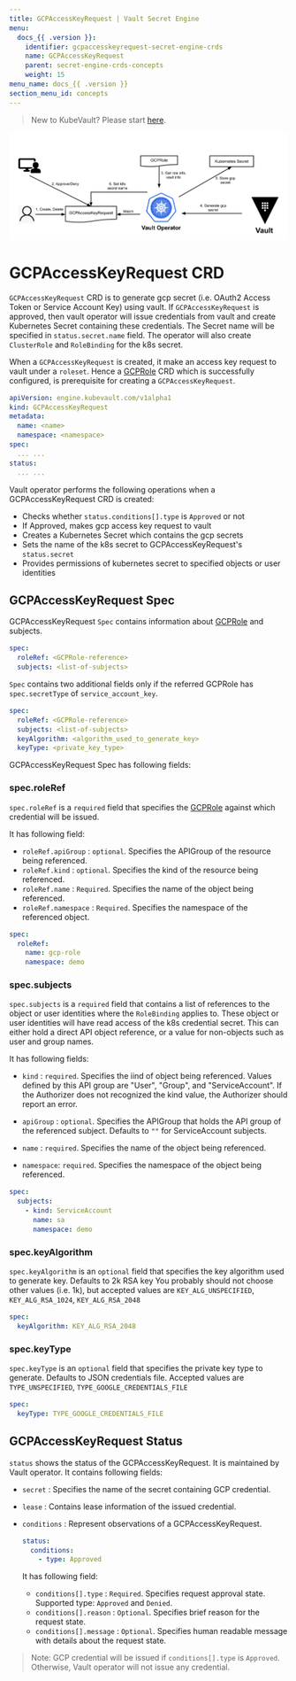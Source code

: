 ```yaml
---
title: GCPAccessKeyRequest | Vault Secret Engine
menu:
  docs_{{ .version }}:
    identifier: gcpaccesskeyrequest-secret-engine-crds
    name: GCPAccessKeyRequest
    parent: secret-engine-crds-concepts
    weight: 15
menu_name: docs_{{ .version }}
section_menu_id: concepts
---
```


> New to KubeVault? Please start [here](/docs/concepts/README.md).

![GCPAccessKeyRequest CRD](/docs/images/concepts/gcp_accesskey_request.svg)

# GCPAccessKeyRequest CRD

`GCPAccessKeyRequest` CRD is to generate gcp secret (i.e. OAuth2 Access Token or Service Account Key)
using vault. If `GCPAccessKeyRequest` is approved, then vault operator will issue credentials from vault
and create Kubernetes Secret containing these credentials. The Secret name will be specified in `status.secret.name` field.
The operator will also create `ClusterRole` and `RoleBinding` for the k8s secret. 

When a `GCPAccessKeyRequest` is created, it make an  access key request to vault under a `roleset`.
Hence a [GCPRole](/docs/concepts/secret-engine-crds/gcp-secret-engine/gcprole.md) CRD which is successfully configured,
is prerequisite for creating a `GCPAccessKeyRequest`.

```yaml
apiVersion: engine.kubevault.com/v1alpha1
kind: GCPAccessKeyRequest
metadata:
  name: <name>
  namespace: <namespace>
spec:
  ... ...
status:
  ... ...
```

Vault operator performs the following operations when a GCPAccessKeyRequest CRD is created:

- Checks whether `status.conditions[].type` is `Approved` or not
- If Approved, makes gcp access key request to vault
- Creates a Kubernetes Secret which contains the gcp secrets
- Sets the name of the k8s secret to GCPAccessKeyRequest's `status.secret`
- Provides permissions of kubernetes secret to specified objects or user identities

## GCPAccessKeyRequest Spec

GCPAccessKeyRequest `Spec` contains information about 
[GCPRole](/docs/concepts/secret-engine-crds/gcp-secret-engine/gcprole.md) and subjects.

```yaml
spec:
  roleRef: <GCPRole-reference>
  subjects: <list-of-subjects>
```
`Spec` contains two additional fields only if the referred GCPRole has `spec.secretType` of `service_account_key`. 

```yaml
spec:
  roleRef: <GCPRole-reference>
  subjects: <list-of-subjects>
  keyAlgorithm: <algorithm_used_to_generate_key>
  keyType: <private_key_type>
``` 

GCPAccessKeyRequest Spec has following fields:

### spec.roleRef

`spec.roleRef` is a `required` field that specifies the 
[GCPRole](/docs/concepts/secret-engine-crds/gcp-secret-engine/gcprole.md) against which credential will be issued.

It has following field:
- `roleRef.apiGroup` : `optional`. Specifies the APIGroup of the resource being referenced.
- `roleRef.kind` : `optional`. Specifies the kind of the resource being referenced.
- `roleRef.name` : `Required`. Specifies the name of the object being referenced.
- `roleRef.namespace` : `Required`. Specifies the namespace of the referenced object.

```yaml
spec:
  roleRef:
    name: gcp-role
    namespace: demo
```

### spec.subjects

`spec.subjects` is a `required` field that contains a list of references to the object or 
user identities where the `RoleBinding` applies to. These object or user identities will have
read access of the k8s credential secret. This can either hold a direct API object reference, 
or a value for non-objects such as user and group names.

It has following fields:
- `kind` : `required`. Specifies the iind of object being referenced. Values defined by 
  this API group are "User", "Group", and "ServiceAccount". If the Authorizer does not 
  recognized the kind value, the Authorizer should report an error.

- `apiGroup` : `optional`. Specifies the APIGroup that holds the API group of the referenced subject.
   Defaults to `""` for ServiceAccount subjects.

- `name` : `required`. Specifies the name of the object being referenced.

- `namespace`: `required`. Specifies the namespace of the object being referenced.

```yaml
spec:
  subjects:
    - kind: ServiceAccount
      name: sa
      namespace: demo
```
### spec.keyAlgorithm 

`spec.keyAlgorithm` is an `optional` field that specifies the key algorithm 
used to generate key. Defaults to 2k RSA key You probably should not choose other values (i.e. 1k), 
but accepted values are `KEY_ALG_UNSPECIFIED`, `KEY_ALG_RSA_1024`, `KEY_ALG_RSA_2048`  

```yaml
spec:
  keyAlgorithm: KEY_ALG_RSA_2048
```

### spec.keyType

`spec.keyType` is an `optional` field that specifies the private key type to generate. 
Defaults to JSON credentials file. Accepted values are `TYPE_UNSPECIFIED`, `TYPE_GOOGLE_CREDENTIALS_FILE`

```yaml
spec:
  keyType: TYPE_GOOGLE_CREDENTIALS_FILE
``` 

## GCPAccessKeyRequest Status

`status` shows the status of the GCPAccessKeyRequest. It is maintained by Vault operator. It contains following fields:

- `secret` : Specifies the name of the secret containing GCP credential.

- `lease` : Contains lease information of the issued credential.

- `conditions` : Represent observations of a GCPAccessKeyRequest.

    ```yaml
    status:
      conditions:
        - type: Approved
    ```

  It has following field:
  - `conditions[].type` : `Required`. Specifies request approval state. Supported type: `Approved` and `Denied`.
  - `conditions[].reason` : `Optional`. Specifies brief reason for the request state.
  - `conditions[].message` : `Optional`. Specifies human readable message with details about the request state.

> Note: GCP credential will be issued if `conditions[].type` is `Approved`. Otherwise, Vault operator will not issue any credential.
